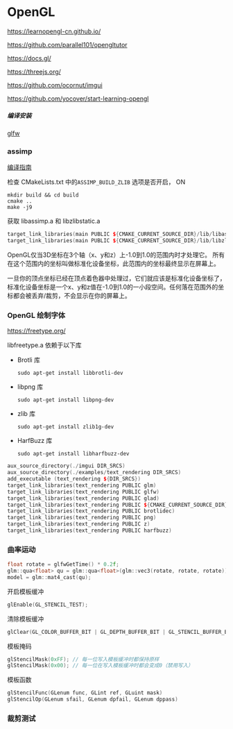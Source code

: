 # OpenGL

https://learnopengl-cn.github.io/

https://github.com/parallel101/opengltutor

https://docs.gl/

https://threejs.org/

https://github.com/ocornut/imgui

https://github.com/yocover/start-learning-opengl

##### 编译安装

[glfw](https://www.glfw.org/)

### assimp

[编译指南](https://github.com/assimp/assimp/blob/master/Build.md)

检查 CMakeLists.txt 中的`ASSIMP_BUILD_ZLIB` 选项是否开启，  ON

```shell
mkdir build && cd build
cmake ..
make -j9
```

获取 libassimp.a 和 libzlibstatic.a

```c++
target_link_libraries(main PUBLIC ${CMAKE_CURRENT_SOURCE_DIR}/lib/libassimp.a)
target_link_libraries(main PUBLIC ${CMAKE_CURRENT_SOURCE_DIR}/lib/libzlibstatic.a)
```



OpenGL仅当3D坐标在3个轴（x、y和z）上-1.0到1.0的范围内时才处理它。
所有在这个范围内的坐标叫做标准化设备坐标，此范围内的坐标最终显示在屏幕上。

一旦你的顶点坐标已经在顶点着色器中处理过，它们就应该是标准化设备坐标了，
标准化设备坐标是一个x、y和z值在-1.0到1.0的一小段空间。任何落在范围外的坐标都会被丢弃/裁剪，不会显示在你的屏幕上。

### OpenGL 绘制字体

https://freetype.org/

libfreetype.a 依赖于以下库

- Brotli 库

    ```shell
    sudo apt-get install libbrotli-dev
    ```

- libpng 库

    ```shell
    sudo apt-get install libpng-dev
    ```

- zlib 库

    ```shell
    sudo apt-get install zlib1g-dev
    ```

- HarfBuzz 库

    ```shell
    sudo apt-get install libharfbuzz-dev
    ```

```c++
aux_source_directory(./imgui DIR_SRCS)
aux_source_directory(./examples/text_rendering DIR_SRCS)
add_executable (text_rendering ${DIR_SRCS})
target_link_libraries(text_rendering PUBLIC glm)
target_link_libraries(text_rendering PUBLIC glfw)
target_link_libraries(text_rendering PUBLIC glad)
target_link_libraries(text_rendering PUBLIC ${CMAKE_CURRENT_SOURCE_DIR}/lib/libfreetype.a)
target_link_libraries(text_rendering PUBLIC brotlidec)
target_link_libraries(text_rendering PUBLIC png)
target_link_libraries(text_rendering PUBLIC z)
target_link_libraries(text_rendering PUBLIC harfbuzz)
```


### 曲率运动

```c++
float rotate = glfwGetTime() * 0.2f;
glm::qua<float> qu = glm::qua<float>(glm::vec3(rotate, rotate, rotate));
model = glm::mat4_cast(qu);
```

开启模板缓冲

```c++
glEnable(GL_STENCIL_TEST);
```

清除模板缓冲

```c++
glClear(GL_COLOR_BUFFER_BIT | GL_DEPTH_BUFFER_BIT | GL_STENCIL_BUFFER_BIT);
```

模板掩码

```c++
glStencilMask(0xFF); // 每一位写入模板缓冲时都保持原样
glStencilMask(0x00); // 每一位在写入模板缓冲时都会变成0（禁用写入）
```

模板函数

```c++
glStencilFunc(GLenum func, GLint ref, GLuint mask)
glStencilOp(GLenum sfail, GLenum dpfail, GLenum dppass)
```

### 裁剪测试